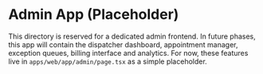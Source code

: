 # Admin App (Placeholder)

This directory is reserved for a dedicated admin frontend. In future phases, this app will
contain the dispatcher dashboard, appointment manager, exception queues, billing interface
and analytics. For now, these features live in `apps/web/app/admin/page.tsx` as a simple
placeholder.